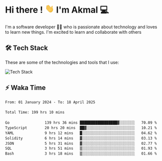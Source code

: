 # Hi there ! <img src="https://github.com/ABSphreak/ABSphreak/blob/master/gifs/Hi.gif" width="30"> I'm Akmal  💻

I'm a software developer 👨‍💻 who is passionate about technology and loves to learn new things. I'm excited to learn and collaborate with others

## 🛠️ Tech Stack

These are some of the technologies and tools that I use:

![Tech Stack](https://skillicons.dev/icons?i=typescript,nodejs,javascript,express,nest,sequelize,go,rabbitmq,python,solidity,react,vue,next,nuxtjs,webpack,vite,tailwindcss,bootstrap,css,scss,html,vercel,firebase,heroku,netlify,docker,postgresql,mongodb,redis,mysql,graphql,git,github,gitlab,vscode,figma,postman,pytorch,tensorflow,bash)

## ⚡ Waka Time
<!--START_SECTION:waka-->

```txt
From: 01 January 2024 - To: 18 April 2025

Total Time: 199 hrs 10 mins

Go                139 hrs 36 mins █████████████████▓░░░░░░░   70.09 %
TypeScript        20 hrs 20 mins  ██▓░░░░░░░░░░░░░░░░░░░░░░   10.21 %
YAML              9 hrs 12 mins   █░░░░░░░░░░░░░░░░░░░░░░░░   04.62 %
Solidity          6 hrs 14 mins   ▓░░░░░░░░░░░░░░░░░░░░░░░░   03.13 %
JSON              5 hrs 31 mins   ▓░░░░░░░░░░░░░░░░░░░░░░░░   02.77 %
SQL               3 hrs 51 mins   ▒░░░░░░░░░░░░░░░░░░░░░░░░   01.93 %
Bash              3 hrs 18 mins   ▒░░░░░░░░░░░░░░░░░░░░░░░░   01.66 %
```

<!--END_SECTION:waka-->


